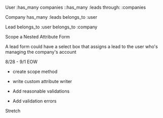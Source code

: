User
:has_many companies
::has_many :leads through: :companies

Company
has_many :leads
belongs_to :user

Lead
belongs_to :user
belongs_to :company

Scope a Nested Attribute Form

A lead form could have a select box that assigns a lead to the user who's managing the company's account

8/28 - 9/1 EOW
- create scope method

- write custom attribute writer

- Add reasonable validations

- Add validation errors

Stretch
